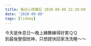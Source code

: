 ```yaml
---
title: 每日心得筆記 2020-09-08 22:20:09
date: '2020-09-08'
tags: [lidemy]
---
```


今天是休息日～晚上練舞練得好累ＱＱ  
到最後整個恍神，只想趕快回家洗洗睡～～
